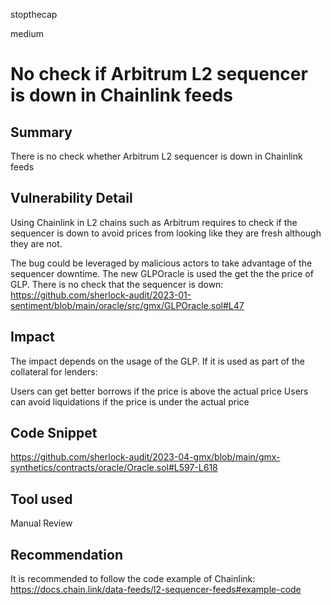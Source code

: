 stopthecap

medium

# No check if Arbitrum L2 sequencer is down in Chainlink feeds

## Summary
There is no check whether Arbitrum L2 sequencer is down in Chainlink feeds

## Vulnerability Detail
Using Chainlink in L2 chains such as Arbitrum requires to check if the sequencer is down to avoid prices from looking like they are fresh although they are not.

The bug could be leveraged by malicious actors to take advantage of the sequencer downtime.
The new GLPOracle is used the get the the price of GLP. There is no check that the sequencer is down:
https://github.com/sherlock-audit/2023-01-sentiment/blob/main/oracle/src/gmx/GLPOracle.sol#L47

## Impact
The impact depends on the usage of the GLP.
If it is used as part of the collateral for lenders:

Users can get better borrows if the price is above the actual price
Users can avoid liquidations if the price is under the actual price

## Code Snippet
https://github.com/sherlock-audit/2023-04-gmx/blob/main/gmx-synthetics/contracts/oracle/Oracle.sol#L597-L618

## Tool used

Manual Review

## Recommendation
It is recommended to follow the code example of Chainlink:
https://docs.chain.link/data-feeds/l2-sequencer-feeds#example-code
